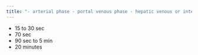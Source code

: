 ```yaml
---
title: "- arterial phase - portal venous phase - hepatic venous or interstitial phase - time delay for hepatobiliary phase"
---
```

- 15 to 30 sec
- 70 sec
- 90 sec to 5 min
- 20 minutes

